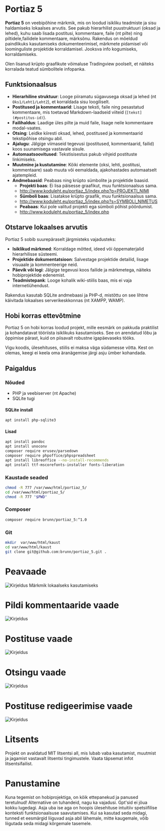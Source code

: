 # Portiaz 5

**Portiaz 5** on veebipõhine märkmik, mis on loodud isikliku teadmiste ja sisu haldamiseks lokaalses arvutis. 
See pakub hierarhilist puustruktuuri (oksad ja lehed), kuhu saab lisada postitusi, kommentaare, faile (nt pilte) ning piltidele,failidele kommentaare, märksõnu. 
Rakendus on mõeldud paindlikuks kasutamiseks dokumenteerimisel, märkmete pidamisel või loominguliste projektide korraldamisel.
Jooksva info kogumiseks, korraldamiseks.

Olen lisanud krüpto graafikute võimaluse Tradingview poolselt, et näiteks korralada teatud sümbolitele infopanka.


## Funktsionaalsus

- **Hierarhiline struktuur**: Looge piiramatu sügavusega oksad ja lehed (nt `Oks1/Leht1/Leht2`), et korraldada sisu loogiliselt.
- **Postitused ja kommentaarid**: Lisage teksti, faile ning pesastatud kommentaare, mis toetavad Markdown-laadseid viiteid (`[tekst](#postitus-id)`).
- **Failihaldus**: Laadige üles pilte ja muid faile, lisage neile kommentaare modal-vaates.
- **Otsing**: Leidke kiiresti oksad, lehed, postitused ja kommentaarid tekstipõhise otsingu abil.
- **Ajalugu**: Jälgige viimaseid tegevusi (postitused, kommentaarid, failid) koos suunamisega vastavale sisule.
- **Automaatsoovitused**: Tekstisisestus pakub vihjeid postituste linkimiseks.
- **Muutmine ja kustutamine**: Kõiki elemente (oksi, lehti, postitusi, kommentaare) saab muuta või eemaldada, ajakohastades automaatselt ajatempleid.
- **Andmebaasid**: Peabaas ning krüpto sümbolite ja projektide baasid.
  - **Projekti baas**: Ei lisa päisesse graafikut, muu funktsionaalsus sama.
  - http://www.koduleht.eu/portiaz_5/index.php?p=PROJEKTI_NIMI
  - **Sümboli baas**: Lisatakse krüpto graafik, muu funktsionaalsus sama.
  - http://www.koduleht.eu/portiaz_5/index.php?s=SYMBOLI_NIMETUS
  - **Peabaas**: Kui pole valitud projekti ega sümboli põhist pöördumist.
  - http://www.koduleht.eu/portiaz_5/index.php

## Otstarve lokaalses arvutis
Portiaz 5 sobib suurepäraselt järgmisteks vajadusteks:
- **Isiklikud märkmed**: Korraldage mõtted, ideed või õppematerjalid hierarhilisse süsteemi.
- **Projektide dokumentatsioon**: Salvestage projektide detailid, lisage visuaale ja kommenteerige neid.
- **Päevik või logi**: Jälgige tegevusi koos failide ja märkmetega, näiteks hobiprojektide edenemist.
- **Teadmistepank**: Looge kohalik wiki-stiilis baas, mis ei vaja internetiühendust.

Rakendus kasutab SQLite andmebaasi ja PHP-d, mistõttu on see lihtne käivitada lokaalses serverikeskkonnas (nt XAMPP, WAMP).

## Hobi korras ettevõtmine
Portiaz 5 on hobi korras loodud projekt, mille eesmärk on pakkuda praktilist ja kohandatavat tööriista isiklikuks kasutamiseks. See on arendatud lõbu ja õppimise pärast, kuid on piisavalt robustne igapäevaseks tööks.

Vigu koodis, ülesehituses, stiilis ei maksa väga südamesse võtta. Kest on olemas, keegi ei keela oma äranägemise järgi asju ümber kohandada.

## Paigaldus

### Nõuded
- PHP ja veebiserver (nt Apache)
- SQLite tugi

#### SQLite install
```bash
apt install php-sqlite3
```
#### Lisad
```bash
apt install pandoc
apt install unoconv
composer require erusev/parsedown 
composer require phpoffice/phpspreadsheet
apt install libreoffice --no-install-recommends
apt install ttf-mscorefonts-installer fonts-liberation
```
### Kaustade seaded
```bash
chmod -R 777 /var/www/html/portiaz_5/
cd /var/www/html/portiaz_5/
chmod -R 777 "$PWD"
```
### Composer
```bash
composer require brunn/portiaz_5:^1.0
```
### Git
```bash
mkdir  var/www/html/kaust
cd var/www/html/kaust
git clone git@github.com:brunn/portiaz_5.git .
```

# Peavaade
![Kirjeldus](doc/ajaloo_vaade.png)
Märkmik lokaalseks kasutamiseks
# Pildi kommentaaride vaade
![Kirjeldus](doc/pildivaade.png)
# Postituse vaade 
![Kirjeldus](doc/postituse_vaade.png)
# Otsingu vaade 
![Kirjeldus](doc/otsingu_vaade.png)
# Postituse redigeerimise vaade 
![Kirjeldus](doc/postituse_redigeerimise_vaade.png)


# Litsents

Projekt on avaldatud MIT litsentsi all, mis lubab vaba kasutamist, muutmist ja jagamist vastavalt litsentsi tingimustele. Vaata täpsemat infot litsentsifailist.
# Panustamine

Kuna tegemist on hobiprojektiga, on kõik ettepanekud ja panused teretulnud! Alternatiive on tuhandeid, nagu ka vajadusi. Gpt'sid ei jõua kokku lugedagi. 
Asja uba ise aga on hoopis ülesehituse intuitiiv spetsiifilise konteksti funktsionaalsuse saavutamises. 
Kui sa kasutad seda midagi, tunned et eesmärgid liiguvad asja abil lähemale, mitte kaugemale, võib liigutada seda midagi kõrgemale tasemele.
